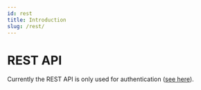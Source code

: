 ```yaml
---
id: rest
title: Introduction
slug: /rest/
---
```


# REST API

Currently the REST API is only used for authentication ([see here](./auth.mdx)).
